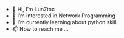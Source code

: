 - 👋 Hi, I’m Lun7toc
- 👀 I’m interested in Network Programming
- 🌱 I’m currently learning about python skill.
- 📫 How to reach me ...

<!---
Lun7tic/Lun7tic is a ✨ special ✨ repository because its `README.md` (this file) appears on your GitHub profile.
You can click the Preview link to take a look at your changes.
--->
